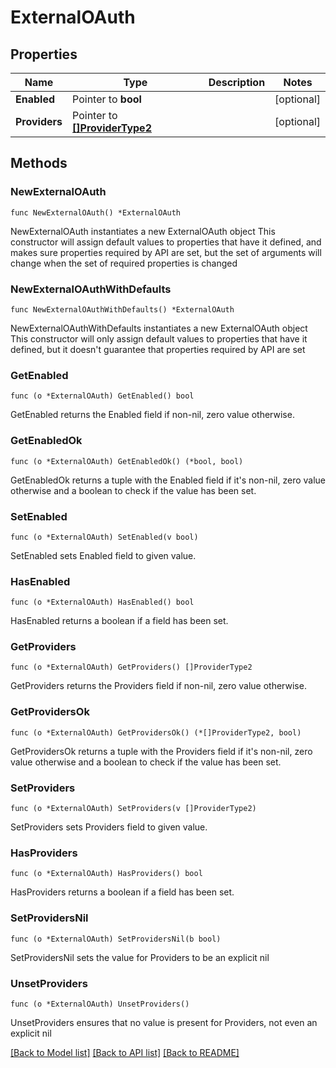 # ExternalOAuth

## Properties

Name | Type | Description | Notes
------------ | ------------- | ------------- | -------------
**Enabled** | Pointer to **bool** |  | [optional] 
**Providers** | Pointer to [**[]ProviderType2**](ProviderType2.md) |  | [optional] 

## Methods

### NewExternalOAuth

`func NewExternalOAuth() *ExternalOAuth`

NewExternalOAuth instantiates a new ExternalOAuth object
This constructor will assign default values to properties that have it defined,
and makes sure properties required by API are set, but the set of arguments
will change when the set of required properties is changed

### NewExternalOAuthWithDefaults

`func NewExternalOAuthWithDefaults() *ExternalOAuth`

NewExternalOAuthWithDefaults instantiates a new ExternalOAuth object
This constructor will only assign default values to properties that have it defined,
but it doesn't guarantee that properties required by API are set

### GetEnabled

`func (o *ExternalOAuth) GetEnabled() bool`

GetEnabled returns the Enabled field if non-nil, zero value otherwise.

### GetEnabledOk

`func (o *ExternalOAuth) GetEnabledOk() (*bool, bool)`

GetEnabledOk returns a tuple with the Enabled field if it's non-nil, zero value otherwise
and a boolean to check if the value has been set.

### SetEnabled

`func (o *ExternalOAuth) SetEnabled(v bool)`

SetEnabled sets Enabled field to given value.

### HasEnabled

`func (o *ExternalOAuth) HasEnabled() bool`

HasEnabled returns a boolean if a field has been set.

### GetProviders

`func (o *ExternalOAuth) GetProviders() []ProviderType2`

GetProviders returns the Providers field if non-nil, zero value otherwise.

### GetProvidersOk

`func (o *ExternalOAuth) GetProvidersOk() (*[]ProviderType2, bool)`

GetProvidersOk returns a tuple with the Providers field if it's non-nil, zero value otherwise
and a boolean to check if the value has been set.

### SetProviders

`func (o *ExternalOAuth) SetProviders(v []ProviderType2)`

SetProviders sets Providers field to given value.

### HasProviders

`func (o *ExternalOAuth) HasProviders() bool`

HasProviders returns a boolean if a field has been set.

### SetProvidersNil

`func (o *ExternalOAuth) SetProvidersNil(b bool)`

 SetProvidersNil sets the value for Providers to be an explicit nil

### UnsetProviders
`func (o *ExternalOAuth) UnsetProviders()`

UnsetProviders ensures that no value is present for Providers, not even an explicit nil

[[Back to Model list]](../README.md#documentation-for-models) [[Back to API list]](../README.md#documentation-for-api-endpoints) [[Back to README]](../README.md)


